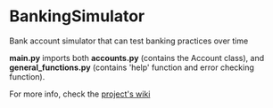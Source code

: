 # BankingSimulator
Bank account simulator that can test banking practices over time

**main.py** imports both **accounts.py** (contains the Account class), and **general_functions.py** (contains 'help' function and error checking function). 

For more info, check the [project's wiki](https://github.com/Kwistech/BankingSimulator/wiki) 

